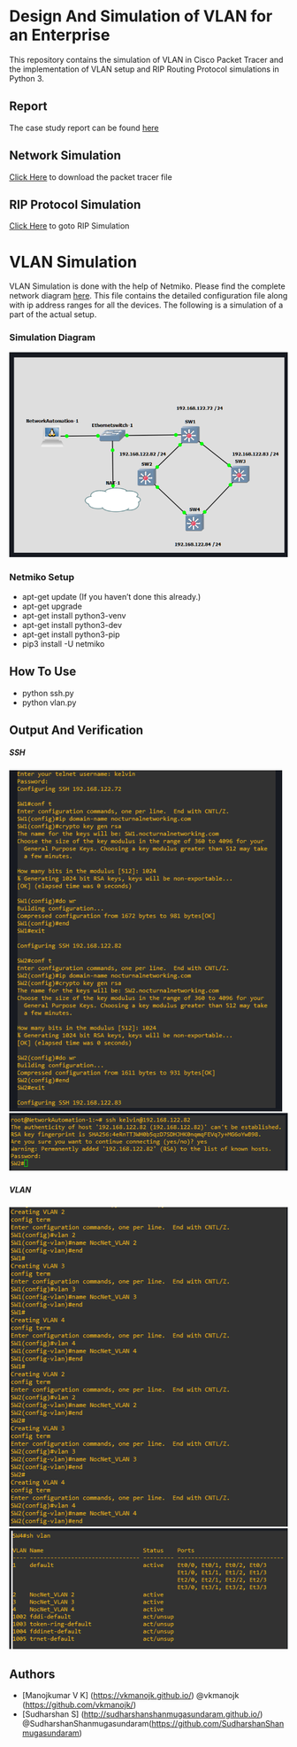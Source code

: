 # Design And Simulation of VLAN for an Enterprise

This repository contains the simulation of VLAN in Cisco Packet Tracer and the implementation of VLAN setup and RIP Routing Protocol simulations in Python 3.

## Report
The case study report can be found [here](https://github.com/vkmanojk/Networks-VirtualLAN/blob/master/Report.pdf)


## Network Simulation
[Click Here](https://github.com/vkmanojk/Networks-VirtualLAN/blob/master/VLAN.pkt) to download the packet tracer file

## RIP Protocol Simulation
[Click Here](https://github.com/vkmanojk/Networks-VirtualLAN/blob/master/RIPv2-Simulation/readme.md) to goto RIP Simulation

# VLAN Simulation
VLAN Simulation is done with the help of Netmiko.
Please find the complete network diagram [here](https://github.com/vkmanojk/Networks-VirtualLAN/blob/master/VLAN.pkt). This file contains the detailed configuration file along with ip address ranges for all the devices. The following is a simulation of a part of the actual setup.
### Simulation Diagram 
![alt text](https://github.com/vkmanojk/Networks-VirtualLAN/blob/master/output/VLanSimulationDiagram.png)

### Netmiko Setup

* apt-get update (If you haven’t done this already.)
* apt-get upgrade
* apt-get install python3-venv
* apt-get install python3-dev
* apt-get install python3-pip
* pip3 install -U netmiko

## How To Use

* python ssh.py
* python vlan.py


## Output And Verification
##### SSH
![alt text](https://github.com/vkmanojk/Networks-VirtualLAN/blob/master/output/sampleoutput1.png)
![alt text](https://github.com/vkmanojk/Networks-VirtualLAN/blob/master/output/sampleoutput2.png)
###
##### VLAN
![alt text](https://github.com/vkmanojk/Networks-VirtualLAN/blob/master/output/sampleoutput3.png)
![alt text](https://github.com/vkmanojk/Networks-VirtualLAN/blob/master/output/sampleoutput4.png)

## Authors

* [Manojkumar V K] (https://vkmanojk.github.io/) @vkmanojk (https://github.com/vkmanojk/)
* [Sudharshan S] (http://sudharshanshanmugasundaram.github.io/) @SudharshanShanmugasundaram(https://github.com/SudharshanShanmugasundaram)
